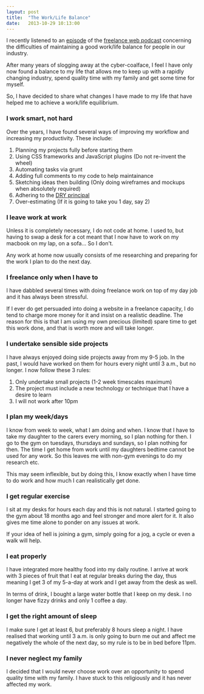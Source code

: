 ```yaml
---
layout: post
title:  "The Work/Life Balance"
date:   2013-10-29 10:13:00
---
```


I recently listened to an [episode](http://www.thefreelanceweb.com/podcast/ep21-work-life-balance/) of the [freelance web podcast](http://www.thefreelanceweb.com) concerning the difficulties of maintaining a good work/life balance for people in our industry.

After many years of slogging away at the cyber-coalface, I feel I have only now found a balance to my life that allows me to keep up with a rapidly changing industry, spend quality time with my family and get some time for myself.

So, I have decided to share what changes I have made to my life that have helped me to achieve a work/life equilibrium.

### I work smart, not hard

Over the years, I have found several ways of improving my workflow and increasing my productivity. These include:

1. Planning my projects fully before starting them
2. Using CSS frameworks and JavaScript plugins (Do not re-invent the wheel)
3. Automating tasks via grunt
4. Adding full comments to my code to help maintainance
5. Sketching ideas then building (Only doing wireframes and mockups when absolutely required)
6. Adhering to the [DRY principal](http://en.wikipedia.org/wiki/Don%27t_repeat_yourself)
7. Over-estimating (If it is going to take you 1 day, say 2)

### I leave work at work

Unless it is completely necessary, I do not code at home. I used to, but having to swap a desk for a cot meant that I now have to work on my macbook on my lap, on a sofa... So I don't.

Any work at home now usually consists of me researching and preparing for the work I plan to do the next day.

### I freelance only when I have to

I have dabbled several times with doing freelance work on top of my day job and it has always been stressful.

If I ever do get persuaded into doing a website in a freelance capacity, I do tend to charge more money for it and insist on a realistic deadline. The reason for this is that I am using my own precious (limited) spare time to get this work done, and that is worth more and will take longer.

### I undertake sensible side projects

I have always enjoyed doing side projects away from my 9-5 job. In the past, I would have worked on them for hours every night until 3 a.m., but no longer. I now follow these 3 rules:

1. Only undertake small projects (1-2 week timescales maximum)
2. The project must include a new technology or technique that I have a desire to learn
3. I will not work after 10pm

### I plan my week/days

I know from week to week, what I am doing and when. I know that I have to take my daughter to the carers every morning, so I plan nothing for then. I go to the gym on tuesdays, thursdays and sundays, so I plan nothing for then. The time I get home from work until my daughters bedtime cannot be used for any work. So this leaves me with non-gym evenings to do my research etc.

This may seem inflexible, but by doing this, I know exactly when I have time to do work and how much I can realistically get done.

### I get regular exercise

I sit at my desks for hours each day and this is not natural. I started going to the gym about 18 months ago and feel stronger and more alert for it. It also gives me time alone to ponder on any issues at work.

If your idea of hell is joining a gym, simply going for a jog, a cycle or even a walk will help.

### I eat properly

I have integrated more healthy food into my daily routine. I arrive at work with 3 pieces of fruit that I eat at regular breaks during the day, thus meaning I get 3 of my 5-a-day at work and I get away from the desk as well.

In terms of drink, I bought a large water bottle that I keep on my desk. I no longer have fizzy drinks and only 1 coffee a day.

### I get the right amount of sleep

I make sure I get at least 6, but preferably 8 hours sleep a night. I have realised that working until 3 a.m. is only going to burn me out and affect me negatively the whole of the next day, so my rule is to be in bed before 11pm.

### I never neglect my family

I decided that I would never choose work over an opportunity to spend quality time with my family. I have stuck to this religiously and it has never affected my work.